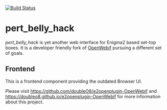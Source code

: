 [![Build Status](https://travis-ci.org/doubleO8/e2openplugin-OpenWebif.svg?branch=master)](https://travis-ci.org/doubleO8/e2openplugin-OpenWebif)

# pert_belly_hack
*pert_belly_hack* is yet another web interface for Enigma2 based set-top boxes.
It is a developer friendly fork of [OpenWebif](https://github.com/E2OpenPlugins/e2openplugin-OpenWebif)
pursuing a different set of goals.

## Frontend

This is a frontend component providing the outdated Browser UI.

Please visit https://github.com/doubleO8/e2openplugin-OpenWebif and
https://doubleo8.github.io/e2openplugin-OpenWebif for more information about
this project.
